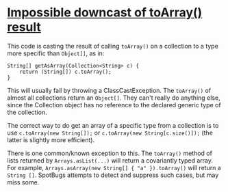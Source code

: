 # [Impossible downcast of toArray() result](https://spotbugs.readthedocs.io/en/latest/bugDescriptions.html#BC_IMPOSSIBLE_DOWNCAST_OF_TOARRAY)

This code is casting the result of calling `toArray()` on a collection
to a type more specific than `Object[]`, as in:

    String[] getAsArray(Collection<String> c) {
        return (String[]) c.toArray();
    }

This will usually fail by throwing a ClassCastException. The `toArray()`
of almost all collections return an `Object[]`. They can't really do anything else,
since the Collection object has no reference to the declared generic type of the collection.

The correct way to do get an array of a specific type from a collection is to use
  `c.toArray(new String[]);`
  or `c.toArray(new String[c.size()]);` (the latter is slightly more efficient).

There is one common/known exception to this. The `toArray()`
method of lists returned by `Arrays.asList(...)` will return a covariantly
typed array. For example, `Arrays.asArray(new String[] { "a" }).toArray()`
will return a `String []`. SpotBugs attempts to detect and suppress
such cases, but may miss some.